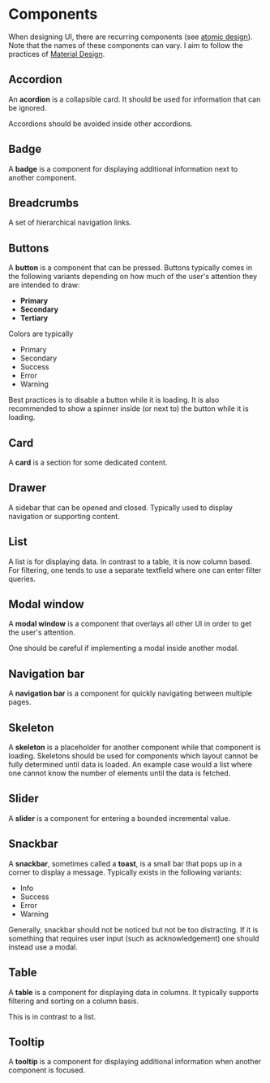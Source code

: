 # Components

When designing UI, there are recurring components (see
[atomic design](./atomic_design.md)). Note that the names of these components
can vary. I aim to follow the practices of
[Material Design](https://m3.material.io/components).

## Accordion

An **acordion** is a collapsible card. It should be used for information that
can be ignored.

Accordions should be avoided inside other accordions.

## Badge

A **badge** is a component for displaying additional information next to another
component.

## Breadcrumbs

A set of hierarchical navigation links.

## Buttons

A **button** is a component that can be pressed. Buttons typically comes in the
following variants depending on how much of the user's attention they are
intended to draw:

- **Primary**
- **Secondary**
- **Tertiary**

Colors are typically

- Primary
- Secondary
- Success
- Error
- Warning

Best practices is to disable a button while it is loading. It is also
recommended to show a spinner inside (or next to) the button while it is
loading.

## Card

A **card** is a section for some dedicated content.

## Drawer

A sidebar that can be opened and closed. Typically used to display navigation or
supporting content.

## List

A list is for displaying data. In contrast to a table, it is now column based.
For filtering, one tends to use a separate textfield where one can enter filter
queries.

## Modal window

A **modal window** is a component that overlays all other UI in order to get the
user's attention.

One should be careful if implementing a modal inside another modal.

## Navigation bar

A **navigation bar** is a component for quickly navigating between multiple
pages.

## Skeleton

A **skeleton** is a placeholder for another component while that component is
loading. Skeletons should be used for components which layout cannot be fully
determined until data is loaded. An example case would a list where one cannot
know the number of elements until the data is fetched.

## Slider

A **slider** is a component for entering a bounded incremental value.

## Snackbar

A **snackbar**, sometimes called a **toast**, is a small bar that pops up in a
corner to display a message. Typically exists in the following variants:

- Info
- Success
- Error
- Warning

Generally, snackbar should not be noticed but not be too distracting. If it is
something that requires user input (such as acknowledgement) one should instead
use a modal.

## Table

A **table** is a component for displaying data in columns. It typically supports
filtering and sorting on a column basis.

This is in contrast to a list.

## Tooltip

A **tooltip** is a component for displaying additional information when another
component is focused.
